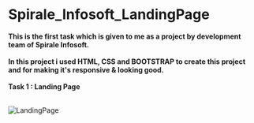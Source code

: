 # Spirale_Infosoft_LandingPage
 <b>This is the first task which is given to me as a project by development team of Spirale Infosoft. </b>  <br><br>
 <b> In this project i used HTML, CSS and BOOTSTRAP to create this project and for making it's responsive & looking good. </b> <br><br>
<b> Task 1 : Landing Page</b><br><br>

![LandingPage](https://github.com/Laxmi8081/Spirale_Infosoft_LandingPage/assets/108523034/b9275be8-9876-4f4e-9d67-3cd91a6b4227)

